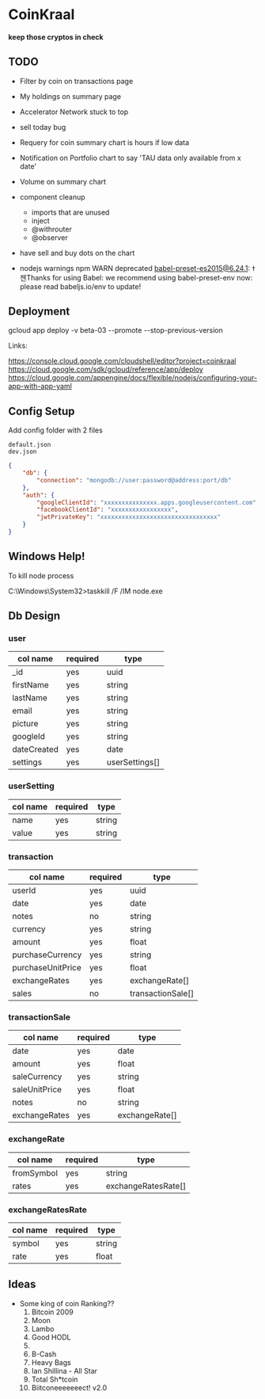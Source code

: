 # CoinKraal
#### keep those cryptos in check


TODO
---

- Filter by coin on transactions page
- My holdings on summary page
- Accelerator Network stuck to top
- sell today bug

- Requery for coin summary chart is hours if low data
- Notification on Portfolio chart to say 'TAU data only available from x date'
- Volume on summary chart
- component cleanup 
    - imports that are unused
    - inject
    - @withrouter
    - @observer
- have sell and buy dots on the chart

- nodejs warnings
    npm WARN deprecated babel-preset-es2015@6.24.1: ߙ젠Thanks for using Babel: we recommend using babel-preset-env now: please read babeljs.io/env to update! 


Deployment
---

gcloud app deploy -v beta-03 --promote --stop-previous-version

Links:

https://console.cloud.google.com/cloudshell/editor?project=coinkraal
https://cloud.google.com/sdk/gcloud/reference/app/deploy
https://cloud.google.com/appengine/docs/flexible/nodejs/configuring-your-app-with-app-yaml


Config Setup
---

Add config folder with 2 files

    default.json
    dev.json

```json
{
    "db": {
        "connection": "mongodb://user:password@address:port/db"
    },
    "auth": {
        "googleClientId": "xxxxxxxxxxxxxxx.apps.googleusercontent.com",
        "facebookClientId": "xxxxxxxxxxxxxxxxx",
        "jwtPrivateKey": "xxxxxxxxxxxxxxxxxxxxxxxxxxxxxxxxx"
    }
}
```

Windows Help!
---

To kill node process

C:\Windows\System32>taskkill /F /IM node.exe




Db Design
---

### user

|col name           |required   |type               |
|-------------------|-----------|-------------------|
|_id 	            |yes        |uuid               |
|firstName		    |yes        |string             |
|lastName           |yes        |string             |
|email   	        |yes        |string             |
|picture		    |yes        |string             |
|googleId	        |yes        |string             |
|dateCreated        |yes        |date               |
|settings	        |yes        |userSettings[]     |

### userSetting

|col name           |required   |type               |
|-------------------|-----------|-------------------|
|name 	            |yes        |string             |
|value		        |yes        |string             |


### transaction

|col name           |required   |type               |
|-------------------|-----------|-------------------|
|userId			    |yes        |uuid               |
|date               |yes        |date               |
|notes   	        |no         |string             |
|currency		    |yes        |string             |
|amount	            |yes        |float              |
|purchaseCurrency   |yes        |string             |
|purchaseUnitPrice	|yes        |float              |
|exchangeRates	    |yes        |exchangeRate[]     |
|sales			    |no         |transactionSale[]  |


### transactionSale

|col name           |required   |type               |
|-------------------|-----------|-------------------|
|date               |yes        |date               |
|amount   	        |yes        |float              |
|saleCurrency		|yes        |string             |
|saleUnitPrice	    |yes        |float              |
|notes              |no         |string             |
|exchangeRates	    |yes        |exchangeRate[]     |


### exchangeRate

|col name           |required   |type               |
|-------------------|-----------|-------------------|
|fromSymbol         |yes        |string             |
|rates   	        |yes        |exchangeRatesRate[]|


### exchangeRatesRate

|col name           |required   |type               |
|-------------------|-----------|-------------------|
|symbol             |yes        |string             |
|rate   	        |yes        |float              |


Ideas
---
- Some king of coin Ranking??
    1. Bitcoin 2009
    2. Moon
    3. Lambo
    4. Good HODL
    5. 
    6. B-Cash
    7. Heavy Bags
    8. Ian Shillina - All Star
    9. Total Sh*tcoin
    10. Biitconeeeeeeect! v2.0